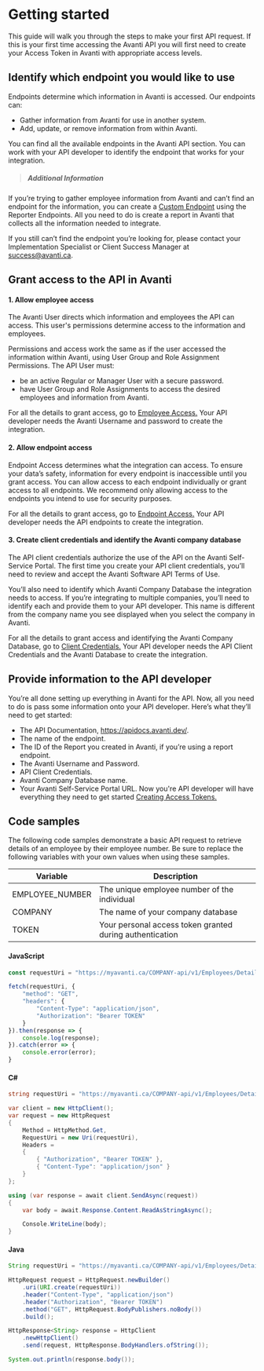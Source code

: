 # Getting started

This guide will walk you through the steps to make your first API request. If this is your first time accessing the Avanti API you will first need to create your Access Token in Avanti with appropriate access levels.

## Identify which endpoint you would like to use

Endpoints determine which information in Avanti is accessed. Our endpoints can: 
- Gather information from Avanti for use in another system. 
- Add, update, or remove information from within Avanti. 

You can find all the available endpoints in the Avanti API section. You can work with your API developer to identify the endpoint that works for your integration. 

<!-- theme: info -->

> ##### Additional Information 
If you’re trying to gather employee information from Avanti and can’t find an endpoint for the information, you can create a [Custom Endpoint](https://avanti.stoplight.io/docs/avanti-api/ZG9jOjgxNDM2NzE-custom-endpoints) using the Reporter Endpoints. All you need to do is create a report in Avanti that collects all the information needed to integrate. 

If you still can’t find the endpoint you’re looking for, please contact your Implementation Specialist or Client Success Manager at success@avanti.ca.

## Grant access to the API in Avanti

#### 1. Allow employee access

The Avanti User directs which information and employees the API can access. This user's permissions determine access to the information and employees. 

Permissions and access work the same as if the user accessed the information within Avanti, using User Group and Role Assignment Permissions. The API User must:
- be an active Regular or Manager User with a secure password. 
- have User Group and Role Assignments to access the desired employees and information from Avanti. 

For all the details to grant access, go to [Employee Access.](https://avanti.stoplight.io/docs/avanti-api/ZG9jOjgxNDM2NzA-employee-accessd) Your API developer needs the Avanti Username and password to create the integration. 

#### 2. Allow endpoint access

Endpoint Access determines what the integration can access. 
To ensure your data’s safety, information for every endpoint is inaccessible until you grant access. You can allow access to each endpoint individually or grant access to all endpoints. We recommend only allowing access to the endpoints you intend to use for security purposes. 

For all the details to grant access, go to [Endpoint Access.](https://avanti.stoplight.io/docs/avanti-api/ZG9jOjgxNDM2Njg-endpoint-access) Your API developer needs the API endpoints to create the integration. 

#### 3. Create client credentials and identify the Avanti company database

The API client credentials authorize the use of the API on the Avanti Self-Service Portal. The first time you create your API client credentials, you’ll need to review and accept the Avanti Software API Terms of Use. 

You’ll also need to identify which Avanti Company Database the integration needs to access. If you’re integrating to multiple companies, you’ll need to identify each and provide them to your API developer. This name is different from the company name you see displayed when you select the company in Avanti. 

For all the details to grant access and identifying the Avanti Company Database, go to [Client Credentials.](https://avanti.stoplight.io/docs/avanti-api/ZG9jOjgxNDM2NjY-client-credentials) Your API developer needs the API Client Credentials and the Avanti Database to create the integration. 

## Provide information to the API developer

You’re all done setting up everything in Avanti for the API. Now, all you need to do is pass some information onto your API developer. Here’s what they’ll need to get started:

- The API Documentation, https://apidocs.avanti.dev/.
- The name of the endpoint.
- The ID of the Report you created in Avanti, if you’re using a report endpoint. 
- The Avanti Username and Password. 
- API Client Credentials. 
- Avanti Company Database name. 
- Your Avanti Self-Service Portal URL. 
Now you're API developer will have everything they need to get started [Creating Access Tokens.](https://avanti.stoplight.io/docs/avanti-api/ZG9jOjgxNDM2Njk-access-tokens
)

## Code samples

The following code samples demonstrate a basic API request to retrieve details of an employee by their employee number. Be sure to replace the following variables with your own values when using these samples.

|Variable|Description|
|--|--|
|EMPLOYEE_NUMBER|The unique employee number of the individual|
|COMPANY|The name of your company database|
|TOKEN|Your personal access token granted during authentication|

#### JavaScript

```js
const requestUri = "https://myavanti.ca/COMPANY-api/v1/Employees/Details?empNo=EMPLOYEE_NUMBER";

fetch(requestUri, {
    "method": "GET",
    "headers": {
        "Content-Type": "application/json",
        "Authorization": "Bearer TOKEN"
    }
}).then(response => {
    console.log(response);
}).catch(error => {
    console.error(error);
}
````

#### C#

```csharp
string requestUri = "https://myavanti.ca/COMPANY-api/v1/Employees/Details?empNo=EMPLOYEE_NUMBER";

var client = new HttpClient();
var request = new HttpRequest
{
    Method = HttpMethod.Get,
    RequestUri = new Uri(requestUri),
    Headers =
    {
        { "Authorization", "Bearer TOKEN" },
        { "Content-Type": "application/json" }
    }
};

using (var response = await client.SendAsync(request))
{
    var body = await.Response.Content.ReadAsStringAsync();

    Console.WriteLine(body);
}
```

#### Java

```java
String requestUri = "https://myavanti.ca/COMPANY-api/v1/Employees/Details?empNo=EMPLOYEE_NUMBER";

HttpRequest request = HttpRequest.newBuilder()
    .uri(URI.create(requestUri))
    .header("Content-Type", "application/json")
    .header("Authorization", "Bearer TOKEN")
    .method("GET", HttpRequest.BodyPublishers.noBody())
    .build();

HttpResponse<String> response = HttpClient
    .newHttpClient()
    .send(request, HttpResponse.BodyHandlers.ofString());

System.out.println(response.body());

```